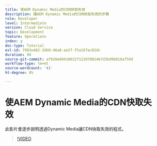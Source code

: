 ```yaml
---
title: 使AEM Dynamic Media的CDN快取失效
description: 讓AEM Dynamic Media的CDN快取失效的步驟
role: Developer
level: Intermediate
version: Cloud Service
topic: Development
feature: Operations
index: y
doc-type: Tutorial
exl-id: 7993e482-3db0-46a0-ae2f-f5a167ac02dc
duration: 94
source-git-commit: af928e60410022f12207082467d3bd9b818af59d
workflow-type: tm+mt
source-wordcount: '41'
ht-degree: 0%

---
```


# 使AEM Dynamic Media的CDN快取失效

此影片會逐步說明透過Dynamic Media讓CDN快取失效的程式。

>[!VIDEO](https://video.tv.adobe.com/v/335457?quality=12&learn=on)
